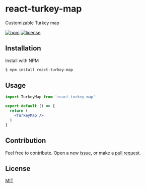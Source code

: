 # react-turkey-map

Customizable Turkey map

[![npm](https://img.shields.io/npm/v/react-turkey-map.svg?style=flat-square)](https://www.npmjs.com/package/react-turkey-map)
[![license](https://img.shields.io/badge/license-MIT-blue.svg?style=flat-square)](https://github.com/ozgrozer/react-turkey-map/blob/master/license)

## Installation

Install with NPM

```sh
$ npm install react-turkey-map
```

## Usage
```jsx
import TurkeyMap from 'react-turkey-map'

export default () => {
  return (
    <TurkeyMap />
  )
}
```

## Contribution

Feel free to contribute. Open a new [issue](https://github.com/ozgrozer/react-turkey-map/issues), or make a [pull request](https://github.com/ozgrozer/react-turkey-map/pulls).

## License

[MIT](https://github.com/ozgrozer/react-turkey-map/blob/master/license)
